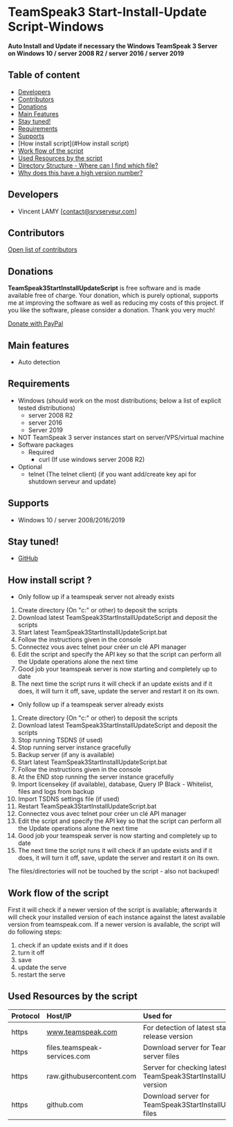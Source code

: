 # TeamSpeak3 Start-Install-Update Script-Windows
**Auto Install and Update if necessary the Windows TeamSpeak 3 Server on Windows 10 / server 2008 R2 / server 2016 / server 2019**

## Table of content

- [Developers](#developers)
- [Contributors](#contributors)
- [Donations](#donations)
- [Main Features](#main-features)
- [Stay tuned!](#stay-tuned)
- [Requirements](#requirements)
- [Supports](#supports)
- [How install script](#How install script)
- [Work flow of the script](#work-flow-of-the-script)
- [Used Resources by the script](#used-resources-by-the-script)
- [Directory Structure - Where can I find which file?](#directory-structure---where-can-i-find-which-file)
- [Why does this have a high version number?](#why-does-this-have-a-high-version-number)

## Developers

  * Vincent LAMY [contact@srvserveur.com]

## Contributors

[Open list of contributors](graphs/contributors)

## Donations

**TeamSpeak3StartInstallUpdateScript** is free software and is made available free of charge. Your donation, which is purely optional, supports me at improving the software as well as reducing my costs of this project. If you like the software, please consider a donation. Thank you very much!

[Donate with PayPal](https://www.paypal.me/SRVServeur)

## Main features

- Auto detection

## Requirements

- Windows (should work on the most distributions; below a list of explicit tested distributions)
  - server 2008 R2
  - server 2016
  - Server 2019
- NOT TeamSpeak 3 server instances start on server/VPS/virtual machine
- Software packages
  - Required
    - curl (If use windows server 2008 R2)
- Optional
    - telnet (The telnet client) (if you want add/create key api for shutdown serveur and update)

## Supports

- Windows 10 / server 2008/2016/2019


## Stay tuned!

- [GitHub](/)

## How install script ?

- Only follow up if a teamspeak server not already exists
1. Create directory (On "c:\" or other) to deposit the scripts
2. Download latest TeamSpeak3StartInstallUpdateScript and deposit the scripts
3. Start latest TeamSpeak3StartInstallUpdateScript.bat
4. Follow the instructions given in the console
5. Connectez vous avec telnet pour créer un clé API manager
6. Edit the script and specify the API key so that the script can perform all the Update operations alone the next time 
7. Good job your teamspeak server is now starting and completely up to date
8. The next time the script runs it will check if an update exists and if it does, it will turn it off, save, update the server and restart it on its own.


- Only follow up if a teamspeak server already exists
1. Create directory (On "c:\" or other) to deposit the scripts
2. Download latest TeamSpeak3StartInstallUpdateScript and deposit the scripts
3. Stop running TSDNS (if used)
4. Stop running server instance gracefully
5. Backup server (if any is available)
6. Start latest TeamSpeak3StartInstallUpdateScript.bat
7. Follow the instructions given in the console
8. At the END stop running the server instance gracefully
9. Import licensekey (if available), database, Query IP Black - Whitelist, files and logs from backup
10. Import TSDNS settings file (if used)
11. Restart TeamSpeak3StartInstallUpdateScript.bat
12. Connectez vous avec telnet pour créer un clé API manager
13. Edit the script and specify the API key so that the script can perform all the Update operations alone the next time 
14. Good job your teamspeak server is now starting and completely up to date
15. The next time the script runs it will check if an update exists and if it does, it will turn it off, save, update the server and restart it on its own.

The files/directories will not be touched by the script - also not backuped!


## Work flow of the script

First it will check if a newer version of the script is available; afterwards it will check your installed version of each instance against the latest available version from teamspeak.com. If a newer version is available, the script will do following steps:

1. check if an update exists and if it does
2. turn it off
3. save
4. update the serve
5. restart the serve

## Used Resources by the script

Protocol | Host/IP  | Used for | How often?
:------------- | :------------- | :------------- | :-------------
https | www.teamspeak.com | For detection of latest stable server release version | Each execution of the TeamSpeak3StartInstallUpdateScript
https | files.teamspeak-services.com | Download server for TeamSpeak 3 server files | Each execution of the TeamSpeak3StartInstallUpdateScript
https | raw.githubusercontent.com | Server for checking latest TeamSpeak3StartInstallUpdateScript version | Each execution of the TeamSpeak3StartInstallUpdateScript
https | github.com | Download server for TeamSpeak3StartInstallUpdateScript files | Only if you update the TeamSpeak3StartInstallUpdateScript
